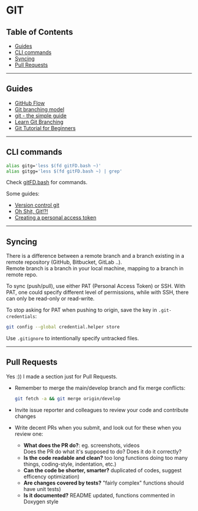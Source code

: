 <!-- omit in toc -->
# GIT

<!-- omit in toc -->
## Table of Contents

- [Guides](#guides)
- [CLI commands](#cli-commands)
- [Syncing](#syncing)
- [Pull Requests](#pull-requests)

-------

## Guides

- [GitHub Flow](https://docs.github.com/en/get-started/quickstart/github-flow)
- [Git branching model](https://nvie.com/posts/a-successful-git-branching-model/)
- [git - the simple guide](https://rogerdudler.github.io/git-guide/)
- [Learn Git Branching](https://learngitbranching.js.org/)
- [Git Tutorial for Beginners](https://www.youtube.com/watch?v=HVsySz-h9r4)

-------

## CLI commands

```bash
alias gitg='less $(fd gitFD.bash ~)'
alias gitgg='less $(fd gitFD.bash ~) | grep'
```

Check [gitFD.bash](gitFD.bash) for commands.

Some guides:

- [Version control git](https://missing.csail.mit.edu/2020/version-control/)
- [Oh Shit, Git!?!](https://ohshitgit.com/#accidental-commit-master)
- [Creating a personal access token](https://docs.github.com/en/github/authenticating-to-github/keeping-your-account-and-data-secure/creating-a-personal-access-token)

-------

## Syncing

There is a difference between a remote branch and a branch existing in a remote repository (GitHub, Bitbucket, GitLab ..).  
Remote branch is a branch in your local machine, mapping to a branch in remote repo.

To sync (push/pull), use either PAT (Personal Access Token) or SSH. With PAT, one could specify different level of permissions, while with SSH, there can only be read-only or read-write.

To stop asking for PAT when pushing to origin, save the key in `.git-credentials`:

```bash
git config --global credential.helper store
```

Use `.gitignore` to intentionally specify untracked files.

-------

## Pull Requests

Yes :)) I made a section just for Pull Requests.

- Remember to merge the main/develop branch and fix merge conflicts:

  ```bash
  git fetch -a && git merge origin/develop
  ```

- Invite issue reporter and colleagues to review your code and contribute changes
- Write decent PRs when you submit, and look out for these when you review one:
  - **What does the PR do?**: eg. screenshots, videos  
  Does the PR do what it's supposed to do? Does it do it correctly?
  - **Is the code readable and clean?** too long functions doing too many things, coding-style, indentation, etc.)
  - **Can the code be shorter, smarter?** duplicated of codes, suggest efficency optimization)
  - **Are changes covered by tests?** "fairly complex" functions should have unit tests)
  - **Is it documented?** README updated, functions commented in Doxygen style